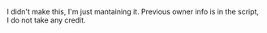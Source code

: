 I didn't make this, I'm just mantaining it. Previous owner info is in the script, I do not take any credit.
